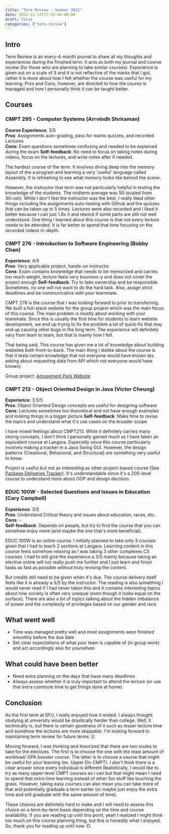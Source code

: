 ```yaml
---
title: "Term Review - Summer 2022"
date: 2022-11-13T17:35:44-08:00
draft: false
categories: ["term-review"]
---
```


## Intro
Term Review is an every-4-month journal to share all my thoughts and experiences during the finished term. It acts as both my journal and course review (for those who are planning to take similar courses). Experience is given out on a scale of 5 and it is not reflective of the marks that I got, rather it is more about how I felt whether the course was useful for my learning. Pros and Cons, however, are directed to how the course is managed and how I personally think it can be taught better.

## Courses
### CMPT 295 - Computer Systems (Arrvindh Shriraman)
**Course Experience**: 3/5 <br>
**Pros**: Assignments auto-grading, pass for marks quizzes, and recorded Lectures <br>
**Cons**: Exam questions sometimes confusing and needed to be explained during the exam
**Self-feedback**: No need to focus on taking notes during videos, focus on the lectures, and write notes after if needed.

The hardest course of the term. It involves diving deep into the memory layout of the a program and learning a very 'useful' language called Assembly. It is refreshing to see what memory looks like behind the scene.

However, the instructor that term was not particularly helpful in testing the knowledge of the students. The midterm average was 50 (scaled from 30~ish). While I don't feel the instructor was the best, I really liked other things including the assignments auto-testing with Github and the quizzes that can be taken up to 5 times. Lectures were also recorded and I liked it better because I can just 1.8x it and rewind if some parts are still not well understood. One thing I learned about this course is that not every lecture needs to be attended. It is far better to spend that time focusing on the recorded videos in-depth.

### CMPT 276 - Introduction to Software Engineering (Bobby Chan)
**Experience**: 4/5 <br>
**Pros**: Very applicable project, hands-on instructor <br>
**Cons**: Exam contains knowledge that needs to be memorized and carries too much weight, lecture feels very business-y and does not cover the project enough
**Self-feedback**: Try to take ownership and be responsible. Sometimes, no one will not want to do the hard task. Also, assign strict deadlines and be communicative with your teammate.

CMPT 276 is the course that I was looking forward to prior to transferring. We built a full-stack website for the group project which was the main focus of this course. The main problem is mostly about working with your teammate. Since this is usually the first time for students to learn website development, we end up trying to fix the problem a lot of quick-fix that may end up causing other bugs in the long term. The experience will definitely vary from team to team, but that is mainly how I felt.

That being said, This course has given me a lot of knowledge about building websites both front-to-back. The main thing I dislike about the course is that it tests certain knowledge that not everyone would have known (ex. asking about requesting data from API which not everyone would have known). 
  
Group project: [Amusement Park Website](../../projects/#parkland) 


### CMPT 213 - Object Oriented Design in Java (Victor Cheung)
**Experience**: 3.5/5 <br>
**Pros**: Object Oriented Design concepts are useful for designing software <br>
**Cons**: Lectures sometimes too theoretical and not have enough examples and looking things in a bigger picture
**Self-feedback**: Make time to revise the topics and understand what it's use cases on the broader scope

I have mixed feelings about CMPT213. While it definitely carries many strong concepts, I don't think I personally gained much as I have taken an equivalent course at Langara. Especially since this course particularly involves making a tracker in a Java Swing GUI. However, the design patterns (Creational, Behavioral, and Structural) are something very useful to know.

Project is useful but not as interesting as other project-based course (See [Package Deliveries Tracker](../../projects/#amazing-package-deliveries-tracker)). It's understandable since it's a 200-level course to understand more about OOP and design decision.

### EDUC 100W - Selected Questions and Issues in Education (Cary Campbell)
**Experience**: 3/5 <br>
**Pros**: Understand Critical theory and issues about education, races, etc. <br>
**Cons**: - <br>
**Self-feedback**: Depends on people, but try to find the course that you can somehow enjoy more (and maybe the one that's more beneficial).

EDUC 100W is an online course. I initially planned to take only 3 courses given that I had to teach 2 sections at Langara. Learning content in this course feels somehow relaxing as I was taking 3 other complexes CS courses. I had to still give the experience a 3/5 mainly because taking an elective online will not really push me further and I just learn and finish tasks as fast as possible without truly revising the content. 

But credits still need to be given when it's due. The course delivery itself feels like it is already a 5/5 by the instructor. The reading is also something I would never read if I had never taken this and it contains interesting topics about how society is often very unequal (even though it looks equal on the surface). There are also a lot of topics talking about the hidden imbalance of power and the complexity of privileges based on our gender and race.

## What went well
- Time was managed pretty well and most assignments were finished smoothly before the due date
- Set clear expectations of what your team is capable of (in group work) and act accordingly also for yourselves

## What could have been better
- Need extra planning on the days that have many deadlines
- Always assess whether it is truly important to attend the lecture (or use that extra commute time to get things done at home)


## Conclusion
As the first term at SFU, I really enjoyed how it ended. I always thought studying at university would be drastically harder than college. Well, it technically is, but there is certain goodness of it such as lesser lecture time and somehow the lectures are more skippable. I'm looking forward to maintaining term review for future terms :))

Moving forward, I was thinking and theorized that there are two routes to take for the electives. The first is to choose the one with the least amount of workload/ GPA booster course. The latter is to choose a course that might be useful for your learning (ex. Upper Div CMPT). I don't think there is a clear answer since every individual is different Realistically, I would like to try as many upper-level CMPT courses as I can but that might mean I need to spend that extra time learning instead of other fun stuff like touching the grass. However, taking easy courses can also mean you can take more of that and potentially graduate a term earlier (or maybe just enjoy the extra time and still graduate with the same amount of time). 

These choices are definitely hard to make and I will need to assess this choice on a term-by-term basis depending on the time and course availability. If you are reading up until this point, yeah I realized I might think too much on this course planning thing, but this is honestly what I enjoyed. So, thank you for reading up until now :D.